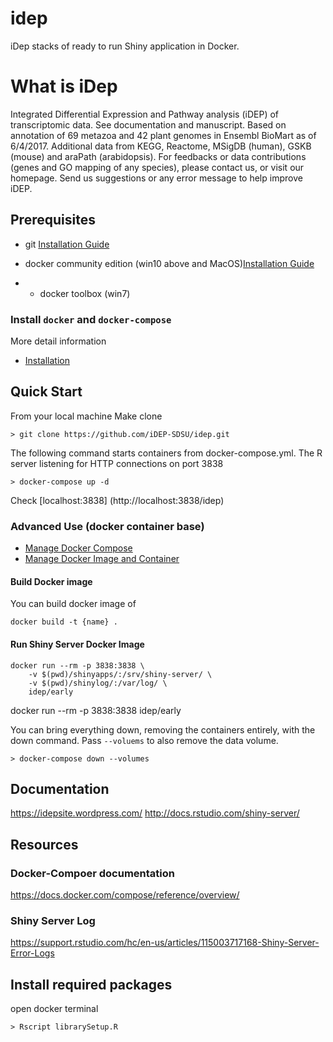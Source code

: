 # idep

iDep stacks of ready to run Shiny application in Docker. 

# What is iDep

Integrated Differential Expression and Pathway analysis (iDEP) of transcriptomic data. See documentation and manuscript. Based on annotation of 69 metazoa and 42 plant genomes in Ensembl BioMart as of 6/4/2017. Additional data from KEGG, Reactome, MSigDB (human), GSKB (mouse) and araPath (arabidopsis). For feedbacks or data contributions (genes and GO mapping of any species), please contact us, or visit our homepage. Send us suggestions or any error message to help improve iDEP.

## Prerequisites

+ git [Installation Guide](https://gist.github.com/derhuerst/1b15ff4652a867391f03)

+ docker community edition (win10 above and MacOS)[Installation Guide]()

+ + docker toolbox (win7) 


### Install `docker` and `docker-compose`

More detail information 

+ [Installation](https://github.com/iDEP-SDSU/idep/wiki/Install-Docker-and-Docker-Compose)

## Quick Start

From your local machine Make clone 

```
> git clone https://github.com/iDEP-SDSU/idep.git
```

The following command starts containers from docker-compose.yml. The R server listening for HTTP connections on port 3838

```
> docker-compose up -d
```

Check [localhost:3838] (http://localhost:3838/idep)


### Advanced Use (docker container base)

+ [Manage Docker Compose]()
+ [Manage Docker Image and Container]()

#### Build Docker image

You can build docker image of 

```
docker build -t {name} .
```

#### Run Shiny Server Docker Image

```
docker run --rm -p 3838:3838 \
    -v $(pwd)/shinyapps/:/srv/shiny-server/ \
    -v $(pwd)/shinylog/:/var/log/ \
    idep/early
```

docker run --rm -p 3838:3838 idep/early


You can bring everything down, removing the containers entirely, with the down command. Pass `--voluems` to also remove the data volume.

```
> docker-compose down --volumes
```


## Documentation
https://idepsite.wordpress.com/
http://docs.rstudio.com/shiny-server/


## Resources 
### Docker-Compoer documentation
https://docs.docker.com/compose/reference/overview/

### Shiny Server Log 
https://support.rstudio.com/hc/en-us/articles/115003717168-Shiny-Server-Error-Logs

## Install required packages

open docker terminal 
```
> Rscript librarySetup.R
```